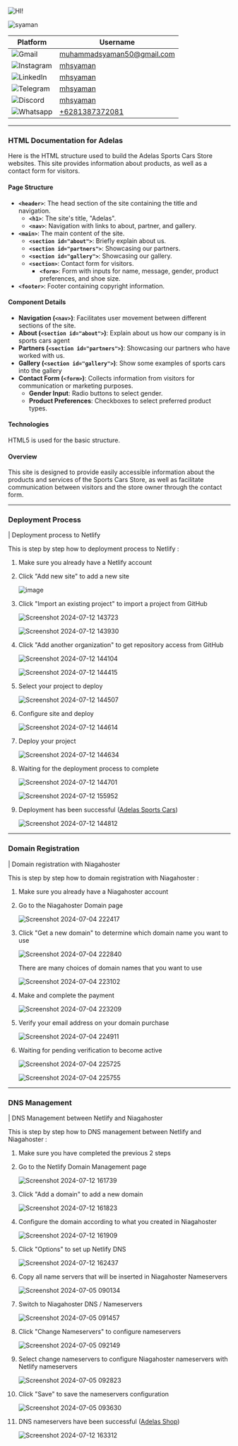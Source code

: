 <!-- [![Review Assignment Due Date](https://classroom.github.com/assets/deadline-readme-button-22041afd0340ce965d47ae6ef1cefeee28c7c493a6346c4f15d667ab976d596c.svg)](https://classroom.github.com/a/cvSOEAVD) -->

![HI!](https://readme-typing-svg.demolab.com?font=Fira+Code&size=80&pause=1000&color=08D750&vCenter=true&random=false&width=700&height=80&lines=Hi+I'm+Syaman!)

![syaman](https://pps.whatsapp.net/v/t61.24694-24/407913903_1745747519182962_1566087942243172530_n.jpg?ccb=11-4&oh=01_Q5AaILYmBWUJiHmkSEKfwoEngGjgM66g4ZIE_3PQN97bnGss&oe=669DD04C&_nc_sid=e6ed6c&_nc_cat=102)

| Platform                                                                                                       | Username                                                        |
| -------------------------------------------------------------------------------------------------------------- | --------------------------------------------------------------- |
| ![Gmail](https://img.shields.io/badge/Gmail-D14836?logo=gmail&logoColor=white&style=for-the-badge)             | [muhammadsyaman50@gmail.com](mailto:muhammadsyaman50@gmail.com) |
| ![Instagram](https://img.shields.io/badge/Instagram-E4405F?logo=instagram&logoColor=white&style=for-the-badge) | [mhsyaman](https://instagram.com/mhsyaman)                      |
| ![LinkedIn](https://img.shields.io/badge/LinkedIn-0077B5?logo=linkedin&logoColor=white&style=for-the-badge)    | [mhsyaman](https://linkedin.com/in/mhsyaman)                    |
| ![Telegram](https://img.shields.io/badge/Telegram-2CA5E0?logo=telegram&logoColor=white&style=for-the-badge)    | [mhsyaman](https://t.me/mhsyaman)                               |
| ![Discord](https://img.shields.io/badge/Discord-5865F2?style=for-the-badge&logo=discord&logoColor=white)       | [mhsyaman](https://discordapp.com/users/mhsyaman)               |
| ![Whatsapp](https://img.shields.io/badge/WhatsApp-25D366?style=for-the-badge&logo=whatsapp&logoColor=white)    | [+6281387372081](https://wa.me/+6281387372081)                  |

---

### HTML Documentation for Adelas

Here is the HTML structure used to build the Adelas Sports Cars Store websites. This site provides information about products, as well as a contact form for visitors.

#### Page Structure

- **`<header>`**: The head section of the site containing the title and navigation.
  - **`<h1>`**: The site's title, "Adelas".
  - **`<nav>`**: Navigation with links to about, partner, and gallery.
- **`<main>`**: The main content of the site.
  - **`<section id="about">`**: Briefly explain about us.
  - **`<section id="partners">`**: Showcasing our partners.
  - **`<section id="gallery">`**: Showcasing our gallery.
  - **`<section>`**: Contact form for visitors.
    - **`<form>`**: Form with inputs for name, message, gender, product preferences, and shoe size.
- **`<footer>`**: Footer containing copyright information.

#### Component Details

- **Navigation (`<nav>`)**: Facilitates user movement between different sections of the site.
- **About (`<section id="about">`)**: Explain about us how our company is in sports cars agent
- **Partners (`<section id="partners">`)**: Showcasing our partners who have worked with us.
- **Gallery (`<section id="gallery">`)**: Show some examples of sports cars into the gallery
- **Contact Form (`<form>`)**: Collects information from visitors for communication or marketing purposes.
  - **Gender Input**: Radio buttons to select gender.
  - **Product Preferences**: Checkboxes to select preferred product types.

#### Technologies

HTML5 is used for the basic structure.

#### Overview

This site is designed to provide easily accessible information about the products and services of the Sports Cars Store, as well as facilitate communication between visitors and the store owner through the contact form.

---

### Deployment Process

| Deployment process to Netlify

This is step by step how to deployment process to Netlify :

1. Make sure you already have a Netlify account
   
2. Click "Add new site" to add a new site

   ![image](https://github.com/user-attachments/assets/1aedf883-e737-4851-a90f-fc9a9455514c)

3. Click "Import an existing project" to import a project from GitHub
   
   ![Screenshot 2024-07-12 143723](https://github.com/user-attachments/assets/db357cfc-af73-4c4a-8251-8b823315eb3f)

   ![Screenshot 2024-07-12 143930](https://github.com/user-attachments/assets/e723a7d1-ec2c-410e-9bdc-598d191a1ff7)

4. Click "Add another organization" to get repository access from GitHub

   ![Screenshot 2024-07-12 144104](https://github.com/user-attachments/assets/f79cc0f5-4586-443c-9748-251bd87e6e1e)

   ![Screenshot 2024-07-12 144415](https://github.com/user-attachments/assets/5922174d-5b36-44d9-bd09-da7c892c1f9a)

5. Select your project to deploy

   ![Screenshot 2024-07-12 144507](https://github.com/user-attachments/assets/4f7f014a-3acc-4f79-ab26-0b46c5083580)

6. Configure site and deploy

   ![Screenshot 2024-07-12 144614](https://github.com/user-attachments/assets/f28d8538-852c-4aec-acd2-55a35168db0e)

7. Deploy your project

   ![Screenshot 2024-07-12 144634](https://github.com/user-attachments/assets/88aea82d-efc0-4bd7-91e7-723f1fb87e8b)

8. Waiting for the deployment process to complete

   ![Screenshot 2024-07-12 144701](https://github.com/user-attachments/assets/e5b81074-79a7-4c5c-a86f-6a8f4518a789)

   ![Screenshot 2024-07-12 155952](https://github.com/user-attachments/assets/9ac0ead1-8d22-416b-af29-98e6b7ec9042)

9. Deployment has been successful ([Adelas Sports Cars](https://adelassportcars.netlify.app/))

   ![Screenshot 2024-07-12 144812](https://github.com/user-attachments/assets/d260ede7-7982-4ea4-8eb6-d852e1145541)

---

### Domain Registration

| Domain registration with Niagahoster

This is step by step how to domain registration with Niagahoster :

1. Make sure you already have a Niagahoster account

2. Go to the Niagahoster Domain page

   ![Screenshot 2024-07-04 222417](https://github.com/revou-fsse-5/module-1-mhsyaman/assets/98678219/acd49d47-b091-4ffa-8396-f76b8cb277f4)

3. Click "Get a new domain" to determine which domain name you want to use

   ![Screenshot 2024-07-04 222840](https://github.com/revou-fsse-5/module-1-mhsyaman/assets/98678219/4d9a7ebe-287a-48be-8f80-0db2f0ae6749)
   
   There are many choices of domain names that you want to use

   ![Screenshot 2024-07-04 223102](https://github.com/revou-fsse-5/module-1-mhsyaman/assets/98678219/d43b26a4-33fb-41b3-9bf9-d1ff616e78b2)

4. Make and complete the payment
   
   ![Screenshot 2024-07-04 223209](https://github.com/revou-fsse-5/module-1-mhsyaman/assets/98678219/9a33cbf9-8222-42bc-8fa7-824c68e0a1d6)

5. Verify your email address on your domain purchase

   ![Screenshot 2024-07-04 224911](https://github.com/revou-fsse-5/module-1-mhsyaman/assets/98678219/53f4562b-d176-494d-99e8-f30f34263657)

6. Waiting for pending verification to become active

   ![Screenshot 2024-07-04 225725](https://github.com/revou-fsse-5/module-1-mhsyaman/assets/98678219/2a6cdddd-f83b-40e7-b37a-26f35a431a7a)

   ![Screenshot 2024-07-04 225755](https://github.com/revou-fsse-5/module-1-mhsyaman/assets/98678219/2ea50068-89e6-425c-9d0b-abd8c0f5f0f9)

---

### DNS Management

| DNS Management between Netlify and Niagahoster

This is step by step how to DNS management between Netlify and Niagahoster :

1. Make sure you have completed the previous 2 steps
2. Go to the Netlify Domain Management page

   ![Screenshot 2024-07-12 161739](https://github.com/user-attachments/assets/49d1d11c-75cd-4767-9848-cd6f5770b236)

3. Click "Add a domain" to add a new domain

   ![Screenshot 2024-07-12 161823](https://github.com/user-attachments/assets/ea154481-96eb-4a1a-8b77-8307cf9c961a)
  
4. Configure the domain according to what you created in Niagahoster

   ![Screenshot 2024-07-12 161909](https://github.com/user-attachments/assets/081ae380-bd68-4c6b-9f7f-645b5de9d8b8)

5. Click "Options" to set up Netlify DNS

   ![Screenshot 2024-07-12 162437](https://github.com/user-attachments/assets/2380e261-4c5e-4fff-bb75-d27678964a39)

6. Copy all name servers that will be inserted in Niagahoster Nameservers

   ![Screenshot 2024-07-05 090134](https://github.com/revou-fsse-5/module-1-mhsyaman/assets/98678219/20eb18fd-ae77-4264-9314-22772f41ea03)

7. Switch to Niagahoster DNS / Nameservers

   ![Screenshot 2024-07-05 091457](https://github.com/revou-fsse-5/module-1-mhsyaman/assets/98678219/cdc28b4c-52be-4f09-bc4d-378865d30b4e)

8. Click "Change Nameservers" to configure nameservers

   ![Screenshot 2024-07-05 092149](https://github.com/revou-fsse-5/module-1-mhsyaman/assets/98678219/a50beb73-699c-4bd5-839c-f3a0f95079be)

9. Select change nameservers to configure Niagahoster nameservers with Netlify nameservers

    ![Screenshot 2024-07-05 092823](https://github.com/revou-fsse-5/module-1-mhsyaman/assets/98678219/dcbdfac5-28e8-4707-be43-4b38a681a99d)

10. Click "Save" to save the nameservers configuration

    ![Screenshot 2024-07-05 093630](https://github.com/revou-fsse-5/module-1-mhsyaman/assets/98678219/a6f79214-09bd-424d-9488-26e8b6cca61e)

11. DNS nameservers have been successful ([Adelas Shop](http://adelas.shop/))

    ![Screenshot 2024-07-12 163312](https://github.com/user-attachments/assets/c0bb7be3-2894-4154-bc5b-9f2c04f91928)
